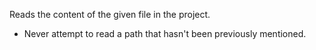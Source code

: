 Reads the content of the given file in the project.

- Never attempt to read a path that hasn't been previously mentioned.
